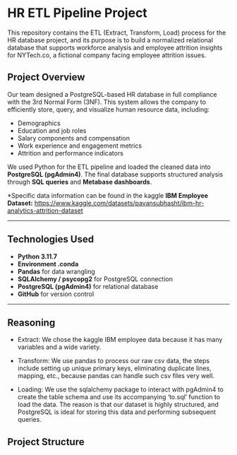 # HR ETL Pipeline Project

This repository contains the ETL (Extract, Transform, Load) process for the HR database project, and its purpose is to build a normalized relational database that supports workforce analysis and employee attrition insights for NYTech.co, a fictional company facing employee attrition issues.

## Project Overview

Our team designed a PostgreSQL-based HR database in full compliance with the 3rd Normal Form (3NF). This system allows the company to efficiently store, query, and visualize human resource data, including:

- Demographics
- Education and job roles
- Salary components and compensation
- Work experience and engagement metrics
- Attrition and performance indicators

We used Python for the ETL pipeline and loaded the cleaned data into **PostgreSQL (pgAdmin4)**. The final database supports structured analysis through **SQL queries** and **Metabase dashboards**.

*Specific data information can be found in the kaggle **IBM Employee Dataset:** https://www.kaggle.com/datasets/pavansubhasht/ibm-hr-analytics-attrition-dataset

---

## Technologies Used

- **Python 3.11.7**
- **Environment .conda**
- **Pandas** for data wrangling
- **SQLAlchemy / psycopg2** for PostgreSQL connection
- **PostgreSQL (pgAdmin4)** for relational database
- **GitHub** for version control

---
## Reasoning
- Extract: We chose the kaggle IBM employee data because it has many variables and a wide variety.
  
- Transform: We use pandas to process our raw csv data, the steps include setting up unique primary keys, eliminating duplicate lines, mapping, etc., because pandas can handle such csv files very well.
  
- Loading: We use the sqlalchemy package to interact with pgAdmin4 to create the table schema and use its accompanying ‘to.sql’ function to load the data. The reason is that our dataset is highly structured, and PostgreSQL is ideal for storing this data and performing subsequent queries.


## Project Structure

